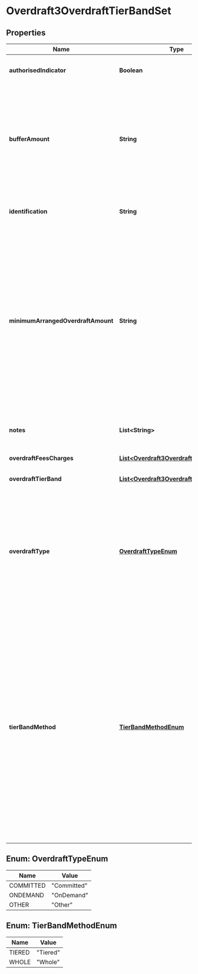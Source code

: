 
# Overdraft3OverdraftTierBandSet

## Properties
Name | Type | Description | Notes
------------ | ------------- | ------------- | -------------
**authorisedIndicator** | **Boolean** | Indicates if the Overdraft is authorised (Y) or unauthorised (N) |  [optional]
**bufferAmount** | **String** | When a customer exceeds their credit limit, a financial institution will not charge the customer unauthorised overdraft charges if they do not exceed by more than the buffer amount. Note: Authorised overdraft charges may still apply. |  [optional]
**identification** | **String** | Unique and unambiguous identification of a  Tier Band for a overdraft product. |  [optional]
**minimumArrangedOverdraftAmount** | **String** | An overdraft is an extension of credit from a lending institution when an account reaches zero. An overdraft allows the individual to continue withdrawing money even if the account has no funds in it or not enough to cover the withdrawal. Some banking products require an accountholder to take an Arranged Overdraft(minimum) of at least X amount, or else a bank will not process an Arranged Overdraft request. |  [optional]
**notes** | **List&lt;String&gt;** | Optional additional notes to supplement the overdraft Tier Band Set details |  [optional]
**overdraftFeesCharges** | [**List&lt;Overdraft3OverdraftFeesCharges&gt;**](Overdraft3OverdraftFeesCharges.md) | Overdraft fees and charges details |  [optional]
**overdraftTierBand** | [**List&lt;Overdraft3OverdraftTierBand&gt;**](Overdraft3OverdraftTierBand.md) | Provides overdraft details for a specific tier or band | 
**overdraftType** | [**OverdraftTypeEnum**](#OverdraftTypeEnum) | An overdraft can either be &#39;committed&#39; which means that the facility cannot be withdrawn without reasonable notification before it&#39;s agreed end date, or &#39;on demand&#39; which means that the financial institution can demand repayment at any point in time. |  [optional]
**tierBandMethod** | [**TierBandMethodEnum**](#TierBandMethodEnum) | The methodology of how overdraft is charged. It can be: &#39;Whole&#39;  Where the same charge/rate is applied to the entirety of the overdraft balance (where charges are applicable).  &#39;Tiered&#39; Where different charges/rates are applied dependent on overdraft maximum and minimum balance amount tiers defined by the lending financial organisation &#39;Banded&#39; Where different charges/rates are applied dependent on overdraft maximum and minimum balance amount bands defined by a government organisation. | 


<a name="OverdraftTypeEnum"></a>
## Enum: OverdraftTypeEnum
Name | Value
---- | -----
COMMITTED | &quot;Committed&quot;
ONDEMAND | &quot;OnDemand&quot;
OTHER | &quot;Other&quot;


<a name="TierBandMethodEnum"></a>
## Enum: TierBandMethodEnum
Name | Value
---- | -----
TIERED | &quot;Tiered&quot;
WHOLE | &quot;Whole&quot;



